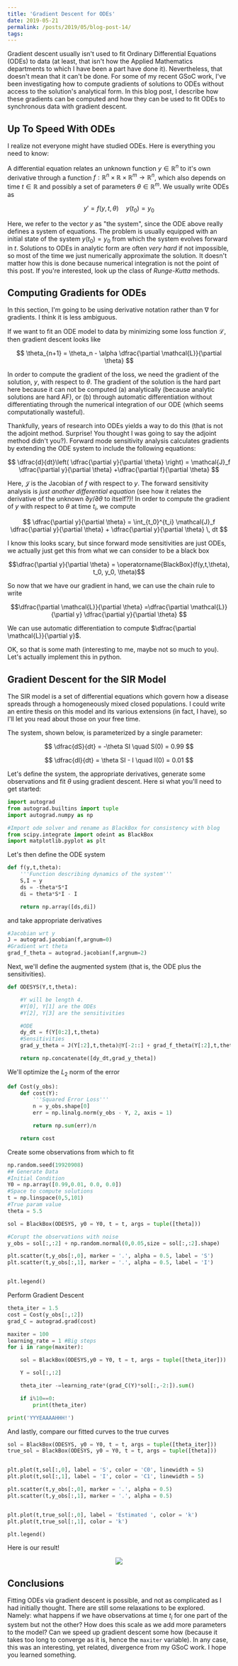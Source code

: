 ```yaml
---
title: 'Gradient Descent for ODEs'
date: 2019-05-21
permalink: /posts/2019/05/blog-post-14/
tags:
---
```



Gradient descent usually isn't used to fit Ordinary Differential Equations (ODEs) to data (at least, that isn't how the Applied Mathematics departments to which I have been a part have done it).  Nevertheless, that doesn't mean that it can't be done.  For some of my recent GSoC work, I've been investigating how to compute gradients of solutions to ODEs without access to the solution's analytical form.  In this blog post, I describe how these gradients can be computed and how they can be used to fit ODEs to synchronous data with gradient descent.

## Up To Speed With ODEs

I realize not everyone might have studied ODEs.  Here is everything you need to know:

A differential equation relates an unknown function $y \in \mathbb{R}^n$ to it's own derivative through a function $f: \mathbb{R}^n \times \mathbb{R} \times \mathbb{R}^m \rightarrow  \mathbb{R}^n$, which also depends on time $t \in \mathbb{R}$ and possibly a set of parameters $\theta \in \mathbb{R}^m$.  We usually write ODEs as

$$y' = f(y,t,\theta) \quad y(t_0) = y_0$$

Here, we refer to the vector $y$ as "the system", since the ODE above really defines a system of equations.  The problem is usually equipped with an initial state of the system $y(t_0) = y_0$ from which the system evolves forward in $t$.  Solutions to ODEs in analytic form are often *very hard* if not impossible, so most of the time we just numerically approximate the solution.  It doesn't matter how this is done because numerical integration is not the point of this post.  If you're interested, look up the class of *Runge-Kutta* methods.

## Computing Gradients for ODEs

In this section, I'm going to be using derivative notation rather than $\nabla$ for gradients.  I think it is less ambiguous.

If we want to fit an ODE model to data by minimizing some loss function $\mathcal{L}$, then gradient descent looks like

$$ \theta_{n+1} = \theta_n - \alpha \dfrac{\partial \mathcal{L}}{\partial \theta} $$

In order to compute the gradient of the loss, we need the gradient of the solution, $y$, with respect to $\theta$.  The gradient of the solution is the hard part here because it can not be computed (a) analytically (because analytic solutions are hard AF), or (b) through automatic differentiation without differentiating through the numerical integration of our ODE (which seems computationally wasteful).

Thankfully, years of research into ODEs yields a way to do this (that is not the adjoint method.  Surprise!  You thought I was going to say the adjoint method didn't you?).  Forward mode sensitivity analysis calculates gradients by extending the ODE system to include the following equations:

$$ \dfrac{d}{dt}\left( \dfrac{\partial y}{\partial \theta} \right) = \mathcal{J}_f \dfrac{\partial y}{\partial \theta} +\dfrac{\partial f}{\partial \theta} $$

Here, $\mathcal{J}$ is the Jacobian of $f$ with respect to $y$.  The forward sensitivity analysis is *just another differential equation* (see how it relates the derivative of the unknown $\partial y / \partial \theta$ to itself?)!  In order to compute the gradient of $y$ with respect to $\theta$ at time $t_i$, we compute

$$ \dfrac{\partial y}{\partial \theta} = \int_{t_0}^{t_i} \mathcal{J}_f \dfrac{\partial y}{\partial \theta} + \dfrac{\partial y}{\partial \theta} \, dt $$

I know this looks scary, but since forward mode sensitivities are just ODEs, we actually just get this from what we can consider to be a black box

$$\dfrac{\partial y}{\partial \theta} = \operatorname{BlackBox}(f(y,t,\theta), t_0, y_0, \theta)$$

So now that we have our gradient in hand, we can use the chain rule to write

$$\dfrac{\partial \mathcal{L}}{\partial \theta} =\dfrac{\partial \mathcal{L}}{\partial y} \dfrac{\partial y}{\partial \theta} $$

We can use automatic differentiation to compute $\dfrac{\partial \mathcal{L}}{\partial y}$.

OK, so that is some math (interesting to me, maybe not so much to you).  Let's actually implement this in python.


## Gradient Descent for the SIR Model

The SIR model is a set of differential equations which govern how a disease spreads through a homogeneously mixed closed populations.  I could write an entire thesis on this model and its various extensions (in fact, I have), so I'll let you read about those on your free time.

The system, shown below, is parameterized by a single parameter:

$$ \dfrac{dS}{dt} = -\theta SI \quad S(0) = 0.99 $$

$$ \dfrac{dI}{dt} = \theta SI - I \quad I(0) = 0.01 $$

Let's define the system, the appropriate derivatives, generate some observations and fit $\theta$ using gradient descent.  Here si what you'll need to get started:

```python
import autograd
from autograd.builtins import tuple
import autograd.numpy as np

#Import ode solver and rename as BlackBox for consistency with blog
from scipy.integrate import odeint as BlackBox
import matplotlib.pyplot as plt
```

Let's then define the ODE system

```python
def f(y,t,theta):
    '''Function describing dynamics of the system'''
    S,I = y
    ds = -theta*S*I
    di = theta*S*I - I

    return np.array([ds,di])
```

and take appropriate derivatives

```python
#Jacobian wrt y
J = autograd.jacobian(f,argnum=0)
#Gradient wrt theta
grad_f_theta = autograd.jacobian(f,argnum=2)
```

Next, we'll define the augmented system (that is, the ODE plus the sensitivities).

```python
def ODESYS(Y,t,theta):

    #Y will be length 4.
    #Y[0], Y[1] are the ODEs
    #Y[2], Y[3] are the sensitivities

    #ODE
    dy_dt = f(Y[0:2],t,theta)
    #Sensitivities
    grad_y_theta = J(Y[:2],t,theta)@Y[-2::] + grad_f_theta(Y[:2],t,theta)

    return np.concatenate([dy_dt,grad_y_theta])
```

We'll optimize the $L_2$ norm of the error


```python
def Cost(y_obs):
    def cost(Y):
        '''Squared Error Loss'''
        n = y_obs.shape[0]
        err = np.linalg.norm(y_obs - Y, 2, axis = 1)

        return np.sum(err)/n

    return cost
```

Create some observations from which to fit

```python
np.random.seed(19920908)
## Generate Data
#Initial Condition
Y0 = np.array([0.99,0.01, 0.0, 0.0])
#Space to compute solutions
t = np.linspace(0,5,101)
#True param value
theta = 5.5

sol = BlackBox(ODESYS, y0 = Y0, t = t, args = tuple([theta]))

#Corupt the observations with noise
y_obs = sol[:,:2] + np.random.normal(0,0.05,size = sol[:,:2].shape)

plt.scatter(t,y_obs[:,0], marker = '.', alpha = 0.5, label = 'S')
plt.scatter(t,y_obs[:,1], marker = '.', alpha = 0.5, label = 'I')


plt.legend()
```

Perform Gradient Descent

```python
theta_iter = 1.5
cost = Cost(y_obs[:,:2])
grad_C = autograd.grad(cost)

maxiter = 100
learning_rate = 1 #Big steps
for i in range(maxiter):

    sol = BlackBox(ODESYS,y0 = Y0, t = t, args = tuple([theta_iter]))

    Y = sol[:,:2]

    theta_iter -=learning_rate*(grad_C(Y)*sol[:,-2:]).sum()

    if i%10==0:
        print(theta_iter)

print('YYYEAAAAHHH!')
```

And lastly, compare our fitted curves to the true curves

```python
sol = BlackBox(ODESYS, y0 = Y0, t = t, args = tuple([theta_iter]))
true_sol = BlackBox(ODESYS, y0 = Y0, t = t, args = tuple([theta]))


plt.plot(t,sol[:,0], label = 'S', color = 'C0', linewidth = 5)
plt.plot(t,sol[:,1], label = 'I', color = 'C1', linewidth = 5)

plt.scatter(t,y_obs[:,0], marker = '.', alpha = 0.5)
plt.scatter(t,y_obs[:,1], marker = '.', alpha = 0.5)


plt.plot(t,true_sol[:,0], label = 'Estimated ', color = 'k')
plt.plot(t,true_sol[:,1], color = 'k')

plt.legend()
```
Here is our result!

<div style="text-align:center"><img src ="/images/blog/final.png" /></div>


## Conclusions

Fitting ODEs via gradient descent is possible, and not as complicated as I had initially thought.  There are still some relaxations to be explored.  Namely: what happens if we have observations at time $t_i$ for one part of the system but not the other?  How does this scale as we add more parameters to the model?  Can we speed up gradient descent some how (because it takes too long to converge as it is, hence the `maxiter` variable).  In any case, this was an interesting, yet related, divergence from my GSoC work.  I hope you learned something.
